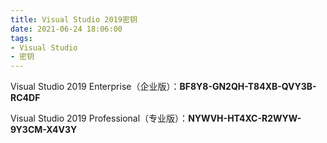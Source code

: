 ```yaml
---
title: Visual Studio 2019密钥
date: 2021-06-24 18:06:00
tags:
- Visual Studio
- 密钥
---
```


Visual Studio 2019 Enterprise（企业版）：**BF8Y8-GN2QH-T84XB-QVY3B-RC4DF**

Visual Studio 2019 Professional（专业版）：**NYWVH-HT4XC-R2WYW-9Y3CM-X4V3Y**